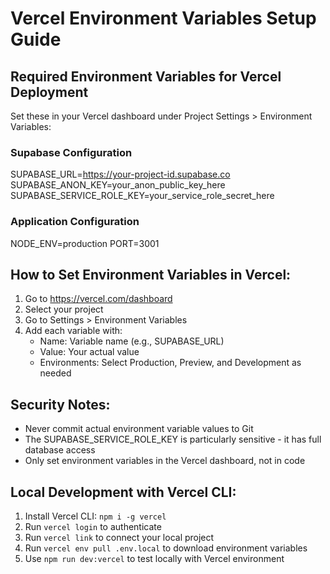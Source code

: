 # Vercel Environment Variables Setup Guide

## Required Environment Variables for Vercel Deployment

Set these in your Vercel dashboard under Project Settings > Environment Variables:

### Supabase Configuration
SUPABASE_URL=https://your-project-id.supabase.co
SUPABASE_ANON_KEY=your_anon_public_key_here
SUPABASE_SERVICE_ROLE_KEY=your_service_role_secret_here

### Application Configuration
NODE_ENV=production
PORT=3001

## How to Set Environment Variables in Vercel:

1. Go to https://vercel.com/dashboard
2. Select your project
3. Go to Settings > Environment Variables
4. Add each variable with:
   - Name: Variable name (e.g., SUPABASE_URL)
   - Value: Your actual value
   - Environments: Select Production, Preview, and Development as needed

## Security Notes:
- Never commit actual environment variable values to Git
- The SUPABASE_SERVICE_ROLE_KEY is particularly sensitive - it has full database access
- Only set environment variables in the Vercel dashboard, not in code

## Local Development with Vercel CLI:
1. Install Vercel CLI: `npm i -g vercel`
2. Run `vercel login` to authenticate
3. Run `vercel link` to connect your local project
4. Run `vercel env pull .env.local` to download environment variables
5. Use `npm run dev:vercel` to test locally with Vercel environment